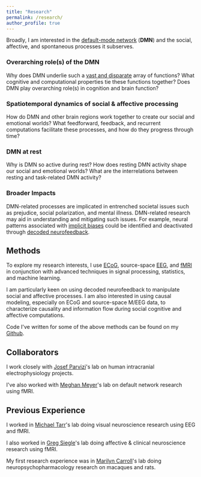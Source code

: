 ```yaml
---
title: "Research"
permalink: /research/
author_profile: true
---
```


Broadly, I am interested in the [default-mode network](https://en.wikipedia.org/wiki/Default_mode_network) (**DMN**) and the social, affective, and spontaneous processes it subserves. 

### Overarching role(s) of the DMN
Why does DMN underlie such a [vast and disparate](http://neurosynth.org/analyses/terms/default%20mode/#studies) array of functions? What cognitive and computational properties tie these functions together? Does DMN play overarching role(s) in cognition and brain function?

### Spatiotemporal dynamics of social & affective processing
How do DMN and other brain regions work together to create our social and emotional worlds? What feedforward, feedback, and recurrent computations facilitate these processes, and how do they progress through time?

### DMN at rest
Why is DMN so active during rest? How does resting DMN activity shape our social and emotional worlds? What are the interrelations between resting and task-related DMN activity?

### Broader Impacts
DMN-related processes are implicated in entrenched societal issues such as prejudice, social polarization, and mental illness. DMN-related research may aid in understanding and mitigating such issues. For example, neural patterns associated with [implicit biases](http://kirwaninstitute.osu.edu/research/understanding-implicit-bias/) could be identified and deactivated through [decoded neurofeedback](https://en.wikipedia.org/wiki/Decoded_neurofeedback). 

Methods
------
To explore my research interests, I use [ECoG](https://en.wikipedia.org/wiki/Electrocorticography), source-space [EEG](https://en.wikipedia.org/wiki/Electroencephalography), and [fMRI](https://en.wikipedia.org/wiki/fMRI) in conjunction with advanced techniques in signal processing, statistics, and machine learning.

I am particularly keen on using decoded neurofeedback to manipulate social and affective processes. I am also interested in using causal modeling, especially on ECoG and source-space M/EEG data, to characterize causality and information flow during social cognitive and affective computations. 

Code I've written for some of the above methods can be found on my [Github](https://github.com/kevmtan).

Collaborators
----
I work closely with [Josef Parvizi](https://med.stanford.edu/parvizi-lab.html)'s lab on human intracranial electrophysiology projects. 

I've also worked with [Meghan Meyer](http://www.dartmouth-socialneurolab.com)'s lab on default network research using fMRI. 

Previous Experience
---
I worked in [Michael Tarr](http://tarrlab.org)'s lab doing visual neuroscience research using EEG and fMRI. 

I also worked in [Greg Siegle](http://www.wpic.pitt.edu/research/pican/)'s lab doing affective & clinical neuroscience research using fMRI.

My first research experience was in [Marilyn Carroll](http://www.neuroscience.umn.edu/people/marilyn-e-carroll-phd)'s lab doing neuropsychopharmacology research on macaques and rats. 